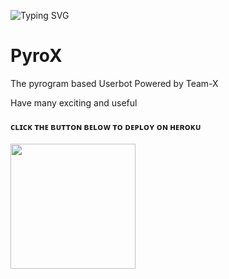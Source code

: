 ![Typing SVG](https://readme-typing-svg.herokuapp.com/?lines=WELCOME+To+VISHAL-1755+REPO!;CREATED+BY+DARK+NEMESIS!;A+USERBOT+SONG+AND+VIDEO+PLAYING+BOT!;POWERED+BY+TEAM-X-NETWORK)</p> 




# PyroX

The pyrogram based Userbot Powered by Team-X

Have many exciting and useful

<h4> ᴄʟɪᴄᴋ ᴛʜᴇ ʙᴜᴛᴛᴏɴ ʙᴇʟᴏᴡ ᴛᴏ ᴅᴇᴘʟᴏʏ ᴏɴ ʜᴇʀᴏᴋᴜ</h4>    
<p><a href="https://heroku.com/deploy?template=https://github.com/TeamX-Coders/PyroBot-X"><img src="https://img.shields.io/badge/Deploy%20To%20Heroku-blueviolet?style=for-the-badge&logo=heroku" width="200""/></a></p>
